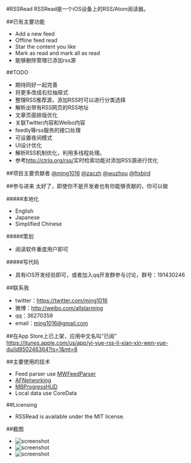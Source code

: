 #RSSRead
RSSRead是一个iOS设备上的RSS/Atom阅读器。 

##已有主要功能
* Add a new feed
* Offline feed read
* Star the content you like
* Mark as read and mark all as read
* 能够删除管理已添加rss源

##TODO
* 期待同好一起完善
* 将更多改成右拉抽屉式
* 整理RSS推荐源，添加RSS时可以进行分类选择
* 解析出带有RSS网页的RSS地址
* 文章页面排版优化
* 关联Twitter内容和Weibo内容
* feedly等rss服务的接口处理
* 可设置夜间模式
* UI设计优化
* 解析RSS机制优化，利用多线程处理。
* 参考<http://ctrlq.org/rss/>实时检索功能对添加RSS源进行优化

##项目主要贡献者
[@ming1016](https://github.com/ming1016) [@zaczh](https://github.com/zaczh) [@wuzhou](https://github.com/wuzhou) [@ftxbird](https://github.com/ftxbird)


##参与进来
太好了，即使你不是开发者也有你能够贡献的，你可以做

#####本地化
* English
* Japanese
* Simplified Chinese

#####策划
* 阅读软件重度用户即可

#####写代码
* 具有iOS开发经验即可，或者加入qq开发群参与讨论，群号：191430246

##联系我
* twitter：<https://twitter.com/ming1016>
* 微博：<http://weibo.com/allstarming>
* qq：36270359  
* email：ming1016@gmail.com  

##在App Store上已上架，应用中文名叫“已阅”  
<https://itunes.apple.com/us/app/yi-yue-rss-li-xian-xin-wen-yue-du/id850246364?ls=1&mt=8> 

##主要使用的技术
* Feed parser use [MWFeedParser](https://github.com/mwaterfall/MWFeedParser)
* [AFNetworking](https://github.com/AFNetworking/AFNetworking)
* [MBProgressHUD](https://github.com/jdg/MBProgressHUD)
* Local data use CoreData

##Licensing
* RSSRead is available under the MIT license.

##截图
* ![screenshot](https://s4.mzstatic.com/us/r30/Purple4/v4/17/69/a4/1769a442-0005-946e-ddfd-5f7006d37bb7/mzl.pxcwpgaz.png?downloadKey=1400654965_75c77474b828c55b1ca9a47e109d5af7)
* ![screenshot](https://s3.mzstatic.com/us/r30/Purple/v4/70/d5/b5/70d5b516-df45-d129-1800-4cb874eb2a2a/mzl.iyqvfpcj.png?downloadKey=1400654965_faa1c06695b3cf8bd4cefadd90a03406)
* ![screenshot](https://s1.mzstatic.com/us/r30/Purple/v4/dc/87/6d/dc876d97-c32e-7ece-c9cc-e614c8b2af94/mzl.ivsxizml.png?downloadKey=1400654965_53782328db2201b7519fff3f201a0428)
